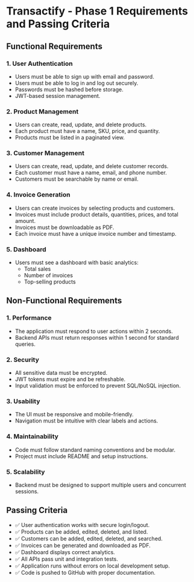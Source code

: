 # Transactify - Phase 1 Requirements and Passing Criteria
 
## Functional Requirements
 
### 1. User Authentication
- Users must be able to sign up with email and password.
- Users must be able to log in and log out securely.
- Passwords must be hashed before storage.
- JWT-based session management.
 
### 2. Product Management
- Users can create, read, update, and delete products.
- Each product must have a name, SKU, price, and quantity.
- Products must be listed in a paginated view.
 
### 3. Customer Management
- Users can create, read, update, and delete customer records.
- Each customer must have a name, email, and phone number.
- Customers must be searchable by name or email.
 
### 4. Invoice Generation
- Users can create invoices by selecting products and customers.
- Invoices must include product details, quantities, prices, and total amount.
- Invoices must be downloadable as PDF.
- Each invoice must have a unique invoice number and timestamp.
 
### 5. Dashboard
- Users must see a dashboard with basic analytics:
  - Total sales
  - Number of invoices
  - Top-selling products
 
## Non-Functional Requirements
 
### 1. Performance
- The application must respond to user actions within 2 seconds.
- Backend APIs must return responses within 1 second for standard queries.
 
### 2. Security
- All sensitive data must be encrypted.
- JWT tokens must expire and be refreshable.
- Input validation must be enforced to prevent SQL/NoSQL injection.
 
### 3. Usability
- The UI must be responsive and mobile-friendly.
- Navigation must be intuitive with clear labels and actions.
 
### 4. Maintainability
- Code must follow standard naming conventions and be modular.
- Project must include README and setup instructions.
 
### 5. Scalability
- Backend must be designed to support multiple users and concurrent sessions.
 
## Passing Criteria
 
- ✅ User authentication works with secure login/logout.
- ✅ Products can be added, edited, deleted, and listed.
- ✅ Customers can be added, edited, deleted, and searched.
- ✅ Invoices can be generated and downloaded as PDF.
- ✅ Dashboard displays correct analytics.
- ✅ All APIs pass unit and integration tests.
- ✅ Application runs without errors on local development setup.
- ✅ Code is pushed to GitHub with proper documentation.